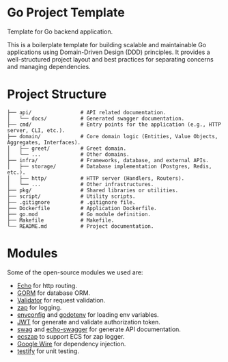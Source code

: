 # Go Project Template

Template for Go backend application.

This is a boilerplate template for building scalable and maintainable Go applications 
using Domain-Driven Design (DDD) principles. It provides a well-structured project layout 
and best practices for separating concerns and managing dependencies.

# Project Structure

```text
├── api/                # API related documentation.
│   └── docs/           # Generated swagger documentation.
├── cmd/                # Entry points for the application (e.g., HTTP server, CLI, etc.).
├── domain/             # Core domain logic (Entities, Value Objects, Aggregates, Interfaces).
│   ├── greet/          # Greet domain.
│   └── ...             # Other domains.
├── infra/              # Frameworks, database, and external APIs.
│   ├── storage/        # Database implementation (Postgres, Redis, etc.).
│   ├── http/           # HTTP server (Handlers, Routers).
│   └── ...             # Other infrastructures.
├── pkg/                # Shared libraries or utilities.
├── script/             # Utility scripts.
├── .gitignore          # .gitignore file.
├── Dockerfile          # Application Dockerfile.
├── go.mod              # Go module definition.
├── Makefile            # Makefile.
└── README.md           # Project documentation.
```

# Modules

Some of the open-source modules we used are:

- [Echo](https://echo.labstack.com) for http routing.
- [GORM](https://gorm.io) for database ORM.
- [Validator](https://github.com/go-playground/validator) for request validation.
- [zap](https://github.com/uber-go/zap) for logging.
- [envconfig](https://github.com/kelseyhightower/envconfig) and [godotenv](https://github.com/joho/godotenv) for loading env variables.
- [JWT](https://github.com/golang-jwt/jwt) for generate and validate authorization token.
- [swag](https://github.com/swaggo/swag) and [echo-swagger](https://github.com/swaggo/echo-swagger) for generate API documentation.
- [ecszap](https://github.com/elastic/ecs-logging-go-zap) to support ECS for zap logger.
- [Google Wire](https://github.com/google/wire) for dependency injection.
- [testify](https://github.com/stretchr/testify) for unit testing.
